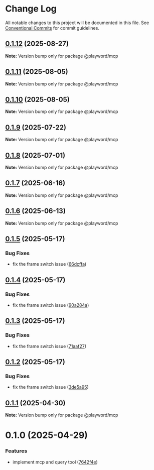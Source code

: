 # Change Log

All notable changes to this project will be documented in this file.
See [Conventional Commits](https://conventionalcommits.org) for commit guidelines.

## [0.1.12](https://github.com/Foreverskyin0216/playword/compare/@playword/mcp@0.1.11...@playword/mcp@0.1.12) (2025-08-27)

**Note:** Version bump only for package @playword/mcp





## [0.1.11](https://github.com/Foreverskyin0216/playword/compare/@playword/mcp@0.1.10...@playword/mcp@0.1.11) (2025-08-05)

**Note:** Version bump only for package @playword/mcp





## [0.1.10](https://github.com/Foreverskyin0216/playword/compare/@playword/mcp@0.1.9...@playword/mcp@0.1.10) (2025-08-05)

**Note:** Version bump only for package @playword/mcp





## [0.1.9](https://github.com/Foreverskyin0216/playword/compare/@playword/mcp@0.1.8...@playword/mcp@0.1.9) (2025-07-22)

**Note:** Version bump only for package @playword/mcp





## [0.1.8](https://github.com/Foreverskyin0216/playword/compare/@playword/mcp@0.1.7...@playword/mcp@0.1.8) (2025-07-01)

**Note:** Version bump only for package @playword/mcp





## [0.1.7](https://github.com/Foreverskyin0216/playword/compare/@playword/mcp@0.1.6...@playword/mcp@0.1.7) (2025-06-16)

**Note:** Version bump only for package @playword/mcp





## [0.1.6](https://github.com/Foreverskyin0216/playword/compare/@playword/mcp@0.1.5...@playword/mcp@0.1.6) (2025-06-13)

**Note:** Version bump only for package @playword/mcp





## [0.1.5](https://github.com/Foreverskyin0216/playword/compare/@playword/mcp@0.1.1...@playword/mcp@0.1.5) (2025-05-17)


### Bug Fixes

* fix the frame switch issue ([66dcffa](https://github.com/Foreverskyin0216/playword/commit/66dcffa8011eaa6edc0705a680bf4660206bc378))





## [0.1.4](https://github.com/Foreverskyin0216/playword/compare/@playword/mcp@0.1.1...@playword/mcp@0.1.4) (2025-05-17)


### Bug Fixes

* fix the frame switch issue ([90a284a](https://github.com/Foreverskyin0216/playword/commit/90a284a4fa2063fe0e41759247be2a7c6255861d))





## [0.1.3](https://github.com/Foreverskyin0216/playword/compare/@playword/mcp@0.1.1...@playword/mcp@0.1.3) (2025-05-17)


### Bug Fixes

* fix the frame switch issue ([71aaf27](https://github.com/Foreverskyin0216/playword/commit/71aaf277785a0cea0a791d747e352b512a0d570f))





## [0.1.2](https://github.com/Foreverskyin0216/playword/compare/@playword/mcp@0.1.1...@playword/mcp@0.1.2) (2025-05-17)


### Bug Fixes

* fix the frame switch issue ([3de5a95](https://github.com/Foreverskyin0216/playword/commit/3de5a954f5968e25da3d4c672faf296cb9d21c31))





## [0.1.1](https://github.com/Foreverskyin0216/playword/compare/@playword/mcp@0.1.0...@playword/mcp@0.1.1) (2025-04-30)

**Note:** Version bump only for package @playword/mcp





# 0.1.0 (2025-04-29)


### Features

* implement mcp and query tool ([7642f4e](https://github.com/Foreverskyin0216/playword/commit/7642f4e19cead25a851a23aa1128c6e72301d719))
